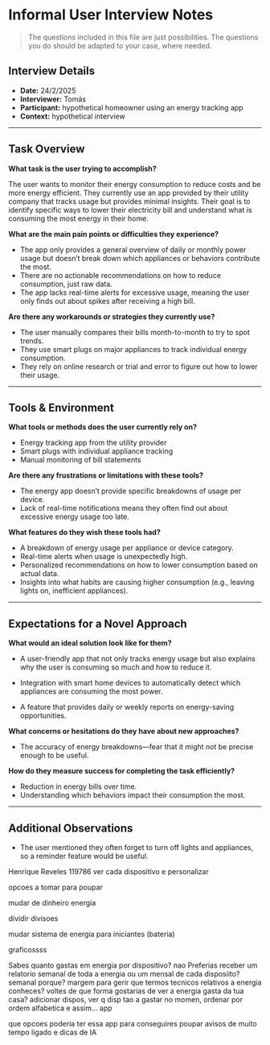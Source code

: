 # Informal User Interview Notes 

> 	The questions included in this file are just possibilities. The questions you do should be adapted to your case, where needed.

## Interview Details 
- **Date:** 24/2/2025 
- **Interviewer:** Tomás
- **Participant:** hypothetical homeowner using an energy tracking app
- **Context:** hypothetical interview

--- 
## Task Overview 

 **What task is the user trying to accomplish?** 

The user wants to monitor their energy consumption to reduce costs and be more energy efficient. They currently use an app provided by their utility company that tracks usage but provides minimal insights. Their goal is to identify specific ways to lower their electricity bill and understand what is consuming the most energy in their home. 

**What are the main pain points or difficulties they experience?** 
- The app only provides a general overview of daily or monthly power usage but doesn’t break down which appliances or behaviors contribute the most.
- There are no actionable recommendations on how to reduce consumption, just raw data. 
- The app lacks real-time alerts for excessive usage, meaning the user only finds out about spikes after receiving a high bill.

**Are there any workarounds or strategies they currently use?** 
- The user manually compares their bills month-to-month to try to spot trends.
- They use smart plugs on major appliances to track individual energy consumption.
- They rely on online research or trial and error to figure out how to lower their usage.

---- 
## Tools & Environment 
**What tools or methods does the user currently rely on?** 
- Energy tracking app from the utility provider
- Smart plugs with individual appliance tracking
- Manual monitoring of bill statements

**Are there any frustrations or limitations with these tools?** 
- The energy app doesn’t provide specific breakdowns of usage per device.
- Lack of real-time notifications means they often find out about excessive energy usage too late. 

**What features do they wish these tools had?** 
- A breakdown of energy usage per appliance or device category. 
- Real-time alerts when usage is unexpectedly high.
- Personalized recommendations on how to lower consumption based on actual data.
- Insights into what habits are causing higher consumption (e.g., leaving lights on, inefficient appliances).
--- 
## Expectations for a Novel Approach 

**What would an ideal solution look like for them?** 
- A user-friendly app that not only tracks energy usage but also explains why the user is consuming so much and how to reduce it.
- Integration with smart home devices to automatically detect which appliances are consuming the most power.

- A feature that provides daily or weekly reports on energy-saving opportunities. 

**What concerns or hesitations do they have about new approaches?** 
- The accuracy of energy breakdowns—fear that it might not be precise enough to be useful. 

**How do they measure success for completing the task efficiently?** 
- Reduction in energy bills over time.
- Understanding which behaviors impact their consumption the most.

--- 
## Additional Observations 

- The user mentioned they often forget to turn off lights and appliances, so a reminder feature would be useful.

Henrique Reveles 119786
ver cada dispositivo e personalizar 

opcoes a tomar para poupar 

mudar de dinheiro energia 

dividir divisoes

mudar sistema de energia para iniciantes (bateria)

graficossss


Sabes quanto gastas em energia por dispositivo? 
nao
Preferias receber um relatorio semanal de toda a energia ou um mensal de cada disposiito?
semanal
porque?
margem para gerir
que termos tecnicos relativos a energia conheces? 
voltes
de que forma gostarias de ver a energia gasta da tua casa?
adicionar dispos, ver q disp tao a gastar no momen, ordenar por ordem alfabetica e assim...
app

que opcoes poderia ter essa app para conseguires poupar
avisos de muito tempo ligado e dicas de IA 







